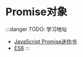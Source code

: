 # Promise对象

:::danger TODO: 学习地址
  * [JavaScript Promise迷你书](http://liubin.org/promises-book/)
  * [ES6](http://es6.ruanyifeng.com/#docs/promise)
:::

